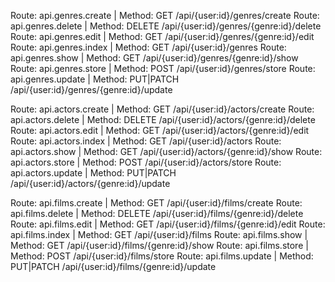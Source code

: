 Route: api.genres.create  |   Method: GET /api/{user:id}/genres/create
Route: api.genres.delete  |   Method: DELETE /api/{user:id}/genres/{genre:id}/delete
Route: api.genres.edit    |   Method: GET /api/{user:id}/genres/{genre:id}/edit
Route: api.genres.index   |   Method: GET /api/{user:id}/genres
Route: api.genres.show    |   Method: GET /api/{user:id}/genres/{genre:id}/show
Route: api.genres.store   |   Method: POST /api/{user:id}/genres/store
Route: api.genres.update  |   Method: PUT|PATCH /api/{user:id}/genres/{genre:id}/update

Route: api.actors.create  |   Method: GET /api/{user:id}/actors/create
Route: api.actors.delete  |   Method: DELETE /api/{user:id}/actors/{genre:id}/delete
Route: api.actors.edit    |   Method: GET /api/{user:id}/actors/{genre:id}/edit
Route: api.actors.index   |   Method: GET /api/{user:id}/actors
Route: api.actors.show    |   Method: GET /api/{user:id}/actors/{genre:id}/show
Route: api.actors.store   |   Method: POST /api/{user:id}/actors/store
Route: api.actors.update  |   Method: PUT|PATCH /api/{user:id}/actors/{genre:id}/update

Route: api.films.create  |   Method: GET /api/{user:id}/films/create
Route: api.films.delete  |   Method: DELETE /api/{user:id}/films/{genre:id}/delete
Route: api.films.edit    |   Method: GET /api/{user:id}/films/{genre:id}/edit
Route: api.films.index   |   Method: GET /api/{user:id}/films
Route: api.films.show    |   Method: GET /api/{user:id}/films/{genre:id}/show
Route: api.films.store   |   Method: POST /api/{user:id}/films/store
Route: api.films.update  |   Method: PUT|PATCH /api/{user:id}/films/{genre:id}/update
